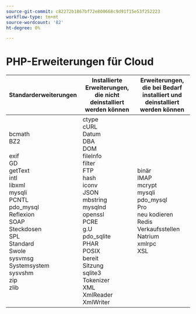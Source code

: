 ```yaml
---
source-git-commit: c82272b1867bf72e800668c9d91f15e53f252223
workflow-type: tm+mt
source-wordcount: '82'
ht-degree: 0%

---
```

# PHP-Erweiterungen für Cloud

<table style="table-layout:auto">
    <thead>
      <tr>
        <th>
            Standarderweiterungen
        </th>
        <th>
            Installierte Erweiterungen, die nicht deinstalliert werden können
        </th>
        <th>
            Erweiterungen, die bei Bedarf installiert und deinstalliert werden können
        </th>
      </tr>
    </thead>
    <tbody>
        <tr>
            <td>
                bcmath<br>
                BZ2<br>
                <br>
                exif<br>
                GD<br>
                getText<br>
                intl<br>
                libxml<br>
                mysqli<br>
                PCNTL<br>
                pdo_mysql<br>
                Reflexion<br>
                SOAP<br>
                Steckdosen<br>
                SPL <br>
                Standard<br>
                Swole<br>
                sysvmsg<br>
                Systemsystem<br>
                sysvshm<br>
                zip<br>
                zlib<br>
            </td>
            <td>
                ctype<br>
                cURL<br>
                Datum<br>
                DBA<br>
                DOM<br>
                fileInfo<br>
                filter<br>
                FTP<br>
                hash<br>
                iconv<br>
                JSON<br>
                mbstring<br>
                mysqlnd<br>
                openssl<br>
                PCRE<br>
                g.U<br>
                pdo_sqlite<br>
                PHAR<br>
                POSIX<br>
                bereit<br>
                Sitzung<br>
                sqlite3<br>
                Tokenizer<br>
                XML<br>
                XmlReader<br>
                XmlWriter<br>
            </td>
            <td>
                binär<br>
                IMAP<br>
                mcrypt<br>
                mysqli<br>
                pdo_mysql<br>
                Pro<br>
                neu kodieren<br>
                Redis<br>
                Verkaufsstellen<br>
                Natrium<br>
                xmlrpc<br>
                XSL<br>
            </td>
        </tr>
    </tbody>
</table>
